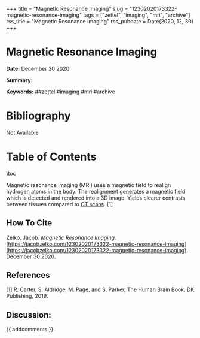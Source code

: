 +++
title = "Magnetic Resonance Imaging"
slug = "12302020173322-magnetic-resonance-imaging"
tags = ["zettel", "imaging", "mri", "archive"]
rss_title = "Magnetic Resonance Imaging"
rss_pubdate = Date(2020, 12, 30)
+++



Magnetic Resonance Imaging
=========

**Date:** December 30 2020

**Summary:** 

**Keywords:** ##zettel #imaging #mri #archive

Bibliography
==========

Not Available

Table of Contents
=========

\toc

Magnetic resonance imaging (MRI) uses a magnetic field to realign hydrogen atoms in the body. The realignment generates a magnetic field which is detected and rendered into a 3D image. Yields clearer contrasts between tissues compared to [CT scans](/12302020173101-computed-tomography.md). [1]
## How To Cite

 Zelko, Jacob. _Magnetic Resonance Imaging_. [https://jacobzelko.com/12302020173322-magnetic-resonance-imaging](https://jacobzelko.com/12302020173322-magnetic-resonance-imaging). December 30 2020.
## References

[1] R. Carter, S. Aldridge, M. Page, and S. Parker, The Human Brain Book. DK Publishing, 2019.
## Discussion: 

{{ addcomments }}
